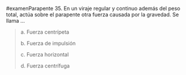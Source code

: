 #examenParapente 
35. En un viraje regular y continuo además del peso
total, actúa sobre el parapente otra fuerza causada
por la gravedad. Se llama ...

> a. Fuerza centrípeta
> 
> b. Fuerza de impulsión
> 
> c. Fuerza horizontal
> 
> d. Fuerza centrífuga